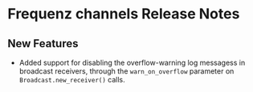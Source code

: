 # Frequenz channels Release Notes

## New Features

- Added support for disabling the overflow-warning log messagess in broadcast receivers, through the `warn_on_overflow` parameter on `Broadcast.new_receiver()` calls.
